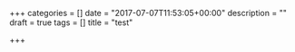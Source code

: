 +++
categories = []
date = "2017-07-07T11:53:05+00:00"
description = ""
draft = true
tags = []
title = "test"

+++


